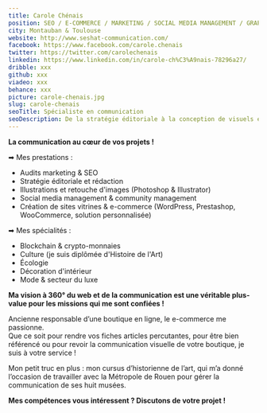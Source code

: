 ```yaml
---
title: Carole Chénais
position: SEO / E-COMMERCE / MARKETING / SOCIAL MEDIA MANAGEMENT / GRAPHISME
city: Montauban & Toulouse
website: http://www.seshat-communication.com/
facebook: https://www.facebook.com/carole.chenais
twitter: https://twitter.com/carolechenais
linkedin: https://www.linkedin.com/in/carole-ch%C3%A9nais-78296a27/
dribble: xxx
github: xxx
viadeo: xxx
behance: xxx
picture: carole-chenais.jpg
slug: carole-chenais
seoTitle: Spécialiste en communication
seoDescription: De la stratégie éditoriale à la conception de visuels en passant par la création de sites, je vous aide à booster votre activité.
---
```


**La communication au cœur de vos projets !**

➡ Mes prestations :

* Audits marketing & SEO
* Stratégie éditoriale et rédaction
* Illustrations et retouche d'images (Photoshop & Illustrator)
* Social media management & community management
* Création de sites vitrines & e-commerce (WordPress, Prestashop, WooCommerce, solution personnalisée)

➡ Mes spécialités :

* Blockchain & crypto-monnaies
* Culture (je suis diplômée d'Histoire de l'Art)
* Écologie
* Décoration d'intérieur
* Mode & secteur du luxe

**Ma vision à 360° du web et de la communication est une véritable plus-value pour les missions qui me sont confiées !**

Ancienne responsable d’une boutique en ligne, le e-commerce me passionne.  
Que ce soit pour rendre vos fiches articles percutantes, pour être bien référencé ou pour revoir la communication visuelle de votre boutique, je suis à votre service !

Mon petit truc en plus : mon cursus d’historienne de l’art, qui m’a donné l’occasion de travailler avec la Métropole de Rouen pour gérer la communication de ses huit musées.

**Mes compétences vous intéressent ? Discutons de votre projet !**
